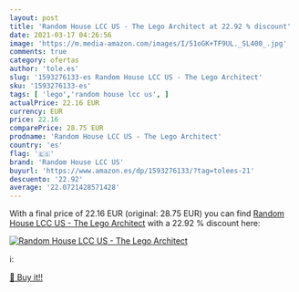 ```yaml
---
layout: post
title: 'Random House LCC US - The Lego Architect at 22.92 % discount'
date: 2021-03-17 04:26:56
image: 'https://m.media-amazon.com/images/I/51oGK+TF9UL._SL400_.jpg'
comments: true
category: ofertas
author: 'tole.es'
slug: '1593276133-es Random House LCC US - The Lego Architect'
sku: '1593276133-es'
tags: [ 'lego','random house lcc us', ]
actualPrice: 22.16 EUR
currency: EUR
price: 22.16
comparePrice: 28.75 EUR
prodname: 'Random House LCC US - The Lego Architect'
country: 'es'
flag: '🇪🇸'
brand: 'Random House LCC US'
buyurl: 'https://www.amazon.es/dp/1593276133/?tag=tolees-21'
descuento: '22.92'
average: '22.0721428571428'
---
```


With a final price of 22.16 EUR (original: 28.75 EUR) you can find [Random House LCC US - The Lego Architect](https://www.amazon.es/dp/1593276133/?tag=tolees-21) with a  22.92 % discount here:

[![Random House LCC US - The Lego Architect](https://m.media-amazon.com/images/I/51oGK+TF9UL._SL400_.jpg)](https://www.amazon.es/dp/1593276133/?tag=tolees-21)

ℹ️:


[🛒 Buy it!!](https://www.amazon.es/dp/1593276133/?tag=tolees-21)

